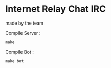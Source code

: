 # Internet Relay Chat IRC

made by the team

Compile Server :
```
make
```
Compile Bot :
```
make bot
```
